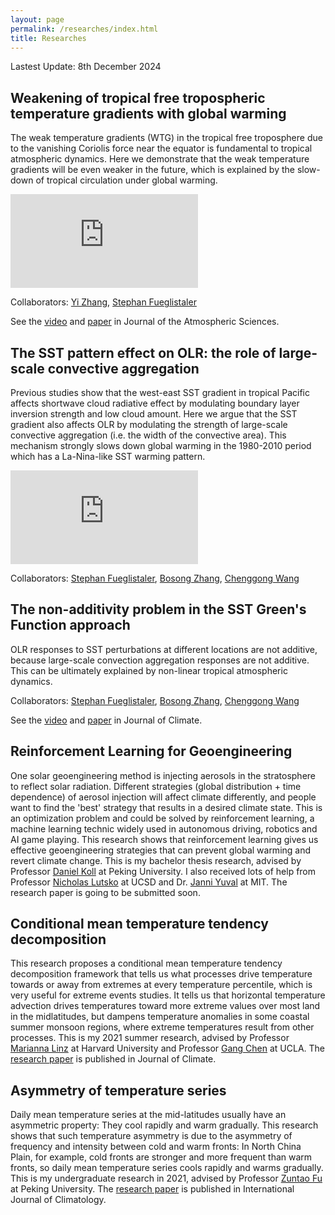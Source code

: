 ```yaml
---
layout: page
permalink: /researches/index.html
title: Researches
---
```


Lastest Update: 8th December 2024


## Weakening of tropical free tropospheric temperature gradients with global warming
The weak temperature gradients (WTG) in the tropical free troposphere due to the vanishing Coriolis force near the equator is fundamental to tropical atmospheric dynamics. Here we demonstrate that the weak temperature gradients will be even weaker in the future, which is explained by the slow-down of tropical circulation under global warming.

![weaker_T500_gradient.pdf](https://heng-quan.github.io/figures/weaker_T500_gradient.pdf)

Collaborators: [Yi Zhang](https://yzhang-aos.github.io), [Stephan Fueglistaler](https://fueglistaler.princeton.edu)

See the [video](https://heng-quan.github.io/file/AGU2024_Quan_video.mp4) and [paper](https://journals.ametsoc.org/view/journals/atsc/aop/JAS-D-24-0140.1/JAS-D-24-0140.1.xml) in Journal of the Atmospheric Sciences.


## The SST pattern effect on OLR: the role of large-scale convective aggregation
Previous studies show that the west-east SST gradient in tropical Pacific affects shortwave cloud radiative effect by modulating boundary layer inversion strength and low cloud amount. Here we argue that the SST gradient also affects OLR by modulating the strength of large-scale convective aggregation (i.e. the width of the convective area). This mechanism strongly slows down global warming in the 1980-2010 period which has a La-Nina-like SST warming pattern.

![SST_pattern_effect.pdf](https://heng-quan.github.io/figures/SST_pattern_effect.pdf)

Collaborators: [Stephan Fueglistaler](https://fueglistaler.princeton.edu), [Bosong Zhang](https://scholar.google.com/citations?hl=en&user=fe0ePl0AAAAJ&view_op=list_works&sortby=pubdate), [Chenggong Wang](https://chenggongwang.github.io)


## The non-additivity problem in the SST Green's Function approach
OLR responses to SST perturbations at different locations are not additive, because large-scale convection aggregation responses are not additive. This can be ultimately explained by non-linear tropical atmospheric dynamics. 

Collaborators: [Stephan Fueglistaler](https://fueglistaler.princeton.edu), [Bosong Zhang](https://scholar.google.com/citations?hl=en&user=fe0ePl0AAAAJ&view_op=list_works&sortby=pubdate), [Chenggong Wang](https://chenggongwang.github.io)

See the [video](https://heng-quan.github.io/file/AGU2023_Quan_video.mp4) and [paper](https://journals.ametsoc.org/view/journals/clim/aop/JCLI-D-23-0539.1/JCLI-D-23-0539.1.xml) in Journal of Climate. 


## Reinforcement Learning for Geoengineering
One solar geoengineering method is injecting aerosols in the stratosphere to reflect solar radiation. Different strategies (global distribution + time dependence) of aerosol injection will affect climate differently, and people want to find the 'best' strategy that results in a desired climate state. This is an optimization problem and could be solved by reinforcement learning, a machine learning technic widely used in autonomous driving, robotics and AI game playing. This research shows that reinforcement learning gives us effective geoengineering strategies that can prevent global warming and revert climate change. This is my bachelor thesis research, advised by Professor [Daniel Koll](https://danielkoll.github.io) at Peking University. I also received lots of help from Professor [Nicholas Lutsko](https://nicklutsko.github.io) at UCSD and Dr. [Janni Yuval](https://yaniyuval.wixsite.com/janniy) at MIT. The research paper is going to be submitted soon.


## Conditional mean temperature tendency decomposition
This research proposes a conditional mean temperature tendency decomposition framework that tells us what processes drive temperature towards or away from extremes at every temperature percentile, which is very useful for extreme events studies. It tells us that horizontal temperature advection drives temperatures toward more extreme values over most land in the midlatitudes, but dampens temperature anomalies in some coastal summer monsoon regions, where extreme temperatures result from other processes. This is my 2021 summer research, advised by Professor [Marianna Linz](https://eps.harvard.edu/people/marinna-katherine-linz) at Harvard University and Professor [Gang Chen](http://gchenpu.com) at UCLA. The [research paper](https://journals.ametsoc.org/view/journals/clim/aop/JCLI-D-22-0556.1/JCLI-D-22-0556.1.xml) is published in Journal of Climate.


## Asymmetry of temperature series
Daily mean temperature series at the mid-latitudes usually have an asymmetric property: They cool rapidly and warm gradually. This research shows that such temperature asymmetry is due to the asymmetry of frequency and intensity between cold and warm fronts: In North China Plain, for example, cold fronts are stronger and more frequent than warm fronts, so daily mean temperature series cools rapidly and warms gradually. This is my undergraduate research in 2021, advised by Professor [Zuntao Fu](https://www.researchgate.net/profile/Zuntao-Fu) at Peking University. The [research paper](https://rmets.onlinelibrary.wiley.com/doi/full/10.1002/joc.7338) is published in International Journal of Climatology.
